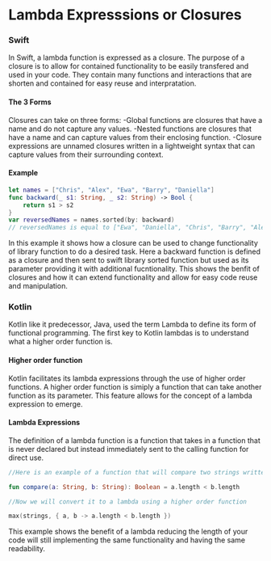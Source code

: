 # **Lambda Expresssions or Closures**


### **Swift**

In Swift, a lambda function is expressed as a closure.  The purpose of a closure is to allow for contained functionality to be easily transfered and used in your code.  They contain many functions and interactions that are shorten and contained for easy reuse and interpratation.

#### **The 3 Forms**
Closures can take on three forms:
-Global functions are closures that have a name and do not capture any values.
-Nested functions are closures that have a name and can capture values from their enclosing function.
-Closure expressions are unnamed closures written in a lightweight syntax that can capture values from their surrounding context.

#### **Example**

```swift
let names = ["Chris", "Alex", "Ewa", "Barry", "Daniella"]
func backward(_ s1: String, _ s2: String) -> Bool {
    return s1 > s2
}
var reversedNames = names.sorted(by: backward)
// reversedNames is equal to ["Ewa", "Daniella", "Chris", "Barry", "Alex"]
```

In this example it shows how a closure can be used to change functionality of library function to do a desired task.  Here a backward function is defined as a closure and then sent to swift library sorted function but used as its parameter providing it with additional fucntionality.  This shows the benfit of closures and how it can extend functionality and allow for easy code reuse and manipulation.


### **Kotlin**

Kotlin like it predecessor, Java, used the term Lambda to define its form of functional programming.  The first key to Kotlin lambdas is to understand what a higher order function is.

#### **Higher order function**

Kotlin facilitates its lambda expressions through the use of higher order functions.  A higher order function is simiply a function that can take another function as its parameter.  This feature allows for the concept of a lambda expression to emerge.

#### **Lambda Expressions**

The definition of a lambda function is a function that takes in a function that is never declared but instead immediately sent to the calling function for direct use.

```kotlin
//Here is an example of a function that will compare two strings written as a traditional function

fun compare(a: String, b: String): Boolean = a.length < b.length

//Now we will convert it to a lambda using a higher order function

max(strings, { a, b -> a.length < b.length })

```

This example shows the benefit of a lambda reducing the length of your code will still implementing the same functionality and having the same readability.


